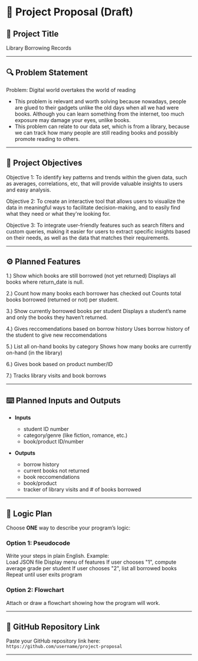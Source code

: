 # 📌 Project Proposal (Draft)

## 📝 Project Title  
Library Borrowing Records  

---

## 🔍 Problem Statement  
Problem: Digital world overtakes the world of reading 
- This problem is relevant and worth solving because nowadays, people are glued to their gadgets unlike the old days when all we had were books. Although you can learn something from the internet, too much exposure may damage your eyes, unlike books.
- This problem can relate to our data set, which is from a library, because we can track how many people are still reading books and possibly promote reading to others. 


---

## 🎯 Project Objectives  
Objective 1: To identify key patterns and trends within the given data, such as averages, correlations, etc, that will provide valuable insights to users and easy analysis.

Objective 2: To create an interactive tool that allows users to visualize the data in meaningful ways to facilitate decision-making, and to easily find what they need or what they're looking for.

Objective 3: To integrate user-friendly features such as search filters and custom queries, making it easier for users to extract specific insights based on their needs, as well as the data that matches their requirements.

---

## ⚙️ Planned Features  
1.) Show which books are still borrowed (not yet returned)
Displays all books where return_date is null.

2.) Count how many books each borrower has checked out
Counts total books borrowed (returned or not) per student.

3.) Show currently borrowed books per student
Displays a student’s name and only the books they haven’t returned.

4.) Gives reccomendations based on borrow history
Uses borrow history of the student to give new reccomendations

5.) List all on-hand books by category
Shows how many books are currently on-hand (in the library)

6.) Gives book based on product number/ID

7.) Tracks library visits and book borrows




---

## ⌨️ Planned Inputs and Outputs  

- **Inputs**
  - student ID number
  - category/genre (like fiction, romance, etc.)
  - book/product ID/number

- **Outputs**  
  - borrow history
  - current books not returned
  - book reccomendations
  - book/product
  - tracker of library visits and # of books borrowed

---

## 🧠 Logic Plan  
Choose **ONE** way to describe your program’s logic:  

### Option 1: Pseudocode  
Write your steps in plain English. Example:  
Load JSON file
Display menu of features
If user chooses "1", compute average grade per student
If user chooses "2", list all borrowed books
Repeat until user exits program


### Option 2: Flowchart  
Attach or draw a flowchart showing how the program will work.  

---

## 📂 GitHub Repository Link  
Paste your GitHub repository link here:  
`https://github.com/username/project-proposal`  

---
